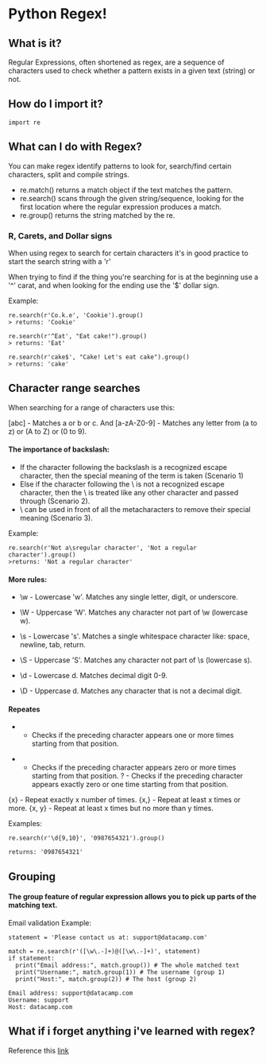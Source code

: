 # Python Regex!

## What is it?

Regular Expressions, often shortened as regex, are a sequence of characters used to check whether a pattern exists in a given text (string) or not.

## How do I import it?

```
import re
```

## What can I do with Regex?

You can make regex identify patterns to look for, search/find certain characters, split and compile strings.

- re.match() returns a match object if the text matches the pattern.
- re.search() scans through the given string/sequence, looking for the first location where the regular expression produces a match.
- re.group() returns the string matched by the re.

### R, Carets, and Dollar signs

When using regex to search for certain characters it's in good practice to start the search string with a 'r'

When trying to find if the thing you're searching for is at the beginning use a '^' carat, and when looking for the ending use the '$' dollar sign.

Example:

```
re.search(r'Co.k.e', 'Cookie').group()
> returns: 'Cookie'

re.search(r'^Eat', "Eat cake!").group()
> returns: 'Eat'

re.search(r'cake$', "Cake! Let's eat cake").group()
> returns: 'cake'

```

## Character range searches

When searching for a range of characters use this:

[abc] - Matches a or b or c. And [a-zA-Z0-9] - Matches any letter from (a to z) or (A to Z) or (0 to 9).

#### The importance of backslash:

- If the character following the backslash is a recognized escape character, then the special meaning of the term is taken (Scenario 1)
- Else if the character following the \ is not a recognized escape character, then the \ is treated like any other character and passed through (Scenario 2).
- \ can be used in front of all the metacharacters to remove their special meaning (Scenario 3).

Example:

```
re.search(r'Not a\sregular character', 'Not a regular character').group()
>returns: 'Not a regular character'
```

#### More rules:

- \w - Lowercase 'w'. Matches any single letter, digit, or underscore.
- \W - Uppercase 'W'. Matches any character not part of \w (lowercase w).

- \s - Lowercase 's'. Matches a single whitespace character like: space, newline, tab, return.
- \S - Uppercase 'S'. Matches any character not part of \s (lowercase s).

- \d - Lowercase d. Matches decimal digit 0-9.
- \D - Uppercase d. Matches any character that is not a decimal digit.

#### Repeates

+ - Checks if the preceding character appears one or more times starting from that position.
* - Checks if the preceding character appears zero or more times starting from that position.
? - Checks if the preceding character appears exactly zero or one time starting from that position.

{x} - Repeat exactly x number of times.
{x,} - Repeat at least x times or more.
{x, y} - Repeat at least x times but no more than y times.

Examples:

```
re.search(r'\d{9,10}', '0987654321').group()

returns: '0987654321'
```

## Grouping

#### The group feature of regular expression allows you to pick up parts of the matching text. 

Email validation Example:

```
statement = 'Please contact us at: support@datacamp.com'

match = re.search(r'([\w\.-]+)@([\w\.-]+)', statement)
if statement:
  print("Email address:", match.group()) # The whole matched text
  print("Username:", match.group(1)) # The username (group 1)
  print("Host:", match.group(2)) # The host (group 2)

Email address: support@datacamp.com
Username: support
Host: datacamp.com
```

## What if i forget anything i've learned with regex?

Reference this [link](https://www.datacamp.com/community/tutorials/python-regular-expression-tutorial#table)

